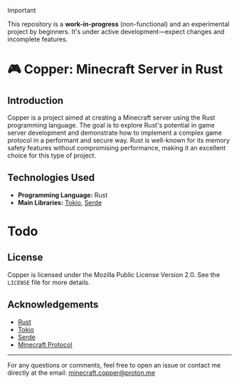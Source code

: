 > [!IMPORTANT]
> This repository is a **work-in-progress** (non-functional) and an experimental project by beginners. It's under active development—expect changes and incomplete features.

# 🎮 Copper: Minecraft Server in Rust

## Introduction

Copper is a project aimed at creating a Minecraft server using the Rust programming language. The goal is to explore Rust's potential in game server development and demonstrate how to implement a complex game protocol in a performant and secure way. Rust is well-known for its memory safety features without compromising performance, making it an excellent choice for this type of project.


## Technologies Used

- **Programming Language:** Rust
- **Main Libraries:** [Tokio](https://tokio.rs/), [Serde](https://serde.rs/)

# Todo




## License

Copper is licensed under the Mozilla Public License Version 2.0. See the `LICENSE` file for more details.

## Acknowledgements

- [Rust](https://www.rust-lang.org/)
- [Tokio](https://tokio.rs/)
- [Serde](https://serde.rs/)
- [Minecraft Protocol](https://wiki.vg/Protocol)

---

For any questions or comments, feel free to open an issue or contact me directly at the email: [minecraft.copper@proton.me](mailto:minecraft.cactus@proton.me)
